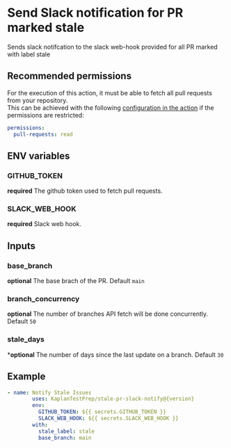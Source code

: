 # Send Slack notification for PR marked stale

Sends slack notifcation to the slack web-hook provided for all PR marked with label stale  

## Recommended permissions

For the execution of this action, it must be able to fetch all pull requests from your repository.  
This can be achieved with the following [configuration in the action](https://docs.github.com/en/actions/reference/workflow-syntax-for-github-actions#permissions) if the permissions are restricted:

```yaml
permissions:
  pull-requests: read
```

## ENV variables

### GITHUB_TOKEN  

**required** The github token used to fetch pull requests.

### SLACK_WEB_HOOK  

**required** Slack web hook.

## Inputs

### base_branch

**optional** The base brach of the PR. Default `main`

### branch_concurrency

**optional** The number of branches API fetch will be done concurrently. Default `50`

### stale_days

***optional** The number of days since the last update on a branch. Default `30`

## Example  

```yaml
- name: Notify Stale Issues
        uses: KaplanTestPrep/stale-pr-slack-notify@{version}
        env:
          GITHUB_TOKEN: ${{ secrets.GITHUB_TOKEN }}
          SLACK_WEB_HOOK: ${{ secrets.SLACK_WEB_HOOK }}
        with:
          stale_label: stale
          base_branch: main
```
